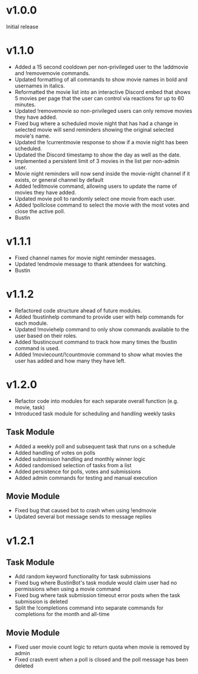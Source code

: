 # v1.0.0
Initial release

# v1.1.0
- Added a 15 second cooldown per non-privileged user to the !addmovie and !removemovie commands.
- Updated formatting of all commands to show movie names in bold and usernames in italics.
- Reformatted the movie list into an interactive Discord embed that shows 5 movies per page that the user can control via reactions for up to 60 minutes.
- Updated !removemovie so non-privileged users can only remove movies they have added.
- Fixed bug where a scheduled movie night that has had a change in selected movie will send reminders showing the original selected movie's name.
- Updated the !currentmovie response to show if a movie night has been scheduled.
- Updated the Discord timestamp to show the day as well as the date.
- Implemented a persistent limit of 3 movies in the list per non-admin user.
- Movie night reminders will now send inside the movie-night channel if it exists, or general channel by default
- Added !editmovie command, allowing users to update the name of movies they have added.
- Updated movie poll to randomly select one movie from each user.
- Added !pollclose command to select the movie with the most votes and close the active poll.
- Bustin

# v1.1.1
- Fixed channel names for movie night reminder messages.
- Updated !endmovie message to thank attendees for watching.
- Bustin

# v1.1.2
- Refactored code structure ahead of future modules.
- Added !bustinhelp command to provide user with help commands for each module.
- Updated !moviehelp command to only show commands available to the user based on their roles.
- Added !bustincount command to track how many times the !bustin command is used.
- Added !moviecount/!countmovie command to show what movies the user has added and how many they have left.

# v1.2.0
- Refactor code into modules for each separate overall function (e.g. movie, task)
- Introduced task module for scheduling and handling weekly tasks

## Task Module
- Added a weekly poll and subsequent task that runs on a schedule
- Added handling of votes on polls
- Added submission handling and monthly winner logic
- Added randomised selection of tasks from a list
- Added persistence for polls, votes and submissions
- Added admin commands for testing and manual execution

## Movie Module
- Fixed bug that caused bot to crash when using !endmovie
- Updated several bot message sends to message replies

# v1.2.1
## Task Module
- Add random keyword functionality for task submissions
- Fixed bug where BustinBot's task module would claim user had no permissions when using a movie command
- Fixed bug where task submission timeout error posts when the task submission is deleted
- Split the !completions command into separate commands for completions for the month and all-time

## Movie Module
- Fixed user movie count logic to return quota when movie is removed by admin
- Fixed crash event when a poll is closed and the poll message has been deleted

